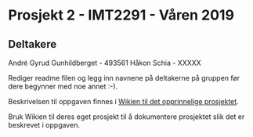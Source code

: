 # Prosjekt 2 - IMT2291 - Våren 2019 #

## Deltakere
André Gyrud Gunhildberget - 493561
Håkon Schia - XXXXX

Rediger readme filen og legg inn navnene på deltakerne på gruppen før dere begynner med noe annet :-).

Beskrivelsen til oppgaven finnes i [Wikien til det opprinnelige prosjektet](https://bitbucket.org/okolloen/imt2291-prosjekt2-2019/wiki/Home).

Bruk Wikien til deres eget prosjekt til å dokumentere prosjektet slik det er beskrevet i oppgaven.